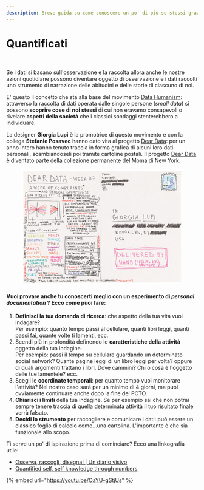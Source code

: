 ```yaml
---
description: Breve guida su come conoscere un po' di più se stessi grazie ai dati
---
```


# Quantificati

<figure><img src="https://www.complexityeducation.com/wp-content/uploads/2021/02/datahumanism.jpeg" alt=""><figcaption></figcaption></figure>

Se i dati si basano sull'osservazione e la raccolta allora anche le nostre azioni quotidiane possono diventare oggetto di osservazione e i dati raccolti  uno strumento di narrazione delle abitudini e delle storie di ciascuno di noi.

E' questo il concetto che sta alla base del movimento [Data Humanism](http://giorgialupi.com/data-humanism-my-manifesto-for-a-new-data-wold): attraverso la raccolta di dati operata dalle singole persone (_small data_) si possono **scoprire cose di noi stessi** di cui non eravamo consapevoli o rivelare **aspetti della società** che i classici sondaggi  stenterebbero a individuare.

La designer **Giorgia Lupi** è la promotrice di questo movimento e con la collega **Stefanie Posavec** hanno dato vita al progetto [Dear Data](http://www.dear-data.com/theproject): per un anno intero hanno tenuto traccia in forma grafica di alcuni loro dati personali, scambiandoseli poi tramite cartoline postali. Il progetto [Dear Data](http://www.dear-data.com/theproject) è diventato parte della collezione permanente del Moma di New York.

<figure><img src="../.gitbook/assets/image (2).png" alt=""><figcaption></figcaption></figure>

#### Vuoi provare anche tu conoscerti meglio con un esperimento di _personal documentation_ ? Ecco come puoi fare:

1. **Definisci la tua domanda di ricerca**: che aspetto della tua vita vuoi indagare? \
   Per esempio: quanto tempo passi al cellulare, quanti libri leggi, quanti passi fai, quante volte ti lamenti, ecc.
2. Scendi più in profondità definendo le **caratteristiche della attività** oggetto della tua indagine.\
   Per esempio: passi il tempo su cellulare guardando un determinato social network? Quante pagine leggi di un libro leggi per volta? oppure di quali argomenti trattano i libri. Dove cammini? Chi o cosa è l'oggetto delle tue lamentele? ecc.&#x20;
3. Scegli le **coordinate temporali**: per quanto tempo vuoi monitorare l'attività? Nel nostro caso sarà per un minimo di 4 giorni, ma puoi ovviamente continuare anche dopo la fine del PCTO.
4. **Chiarisci i limiti** della tua indagine. Se per esempio sai che non potrai sempre tenere traccia di quella determinata attività il tuo risultato finale verrà falsato.&#x20;
5. **Decidi lo strumento** per raccogliere e comunicare i dati: può essere un classico foglio di calcolo come...una cartolina. L'importante è che sia funzionale allo scopo.

Ti serve un po' di ispirazione prima di cominciare? Ecco una linkografia utile:

* [Osserva, raccogli, disegna! | Un diario visivo](https://corraini.com/it/osserva-raccogli-disegna.html)
* [Quantified self, self knowledge through numbers](https://quantifiedself.com/get-started/)

{% embed url="https://youtu.be/OaYU-gStjUs" %}
